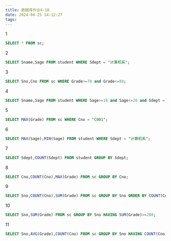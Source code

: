 ```yaml
---
title: 数据库作业4-18
date: 2024-04-25 14:12:27
tags:
---
```

1
```sql
SELECT * FROM sc;
```
2
```sql
SELECT Sname,Sage FROM student WHERE Sdept = "计算机系";
```
3
```sql
SELECT Sno,Cno FROM sc WHERE Grade>=70 and Grade<=80;
```
4
```sql
SELECT Sname,Sage FROM student WHERE Sage>=18 and Sage<=20 and Sdept = "计算机系";
```
5
```sql
SELECT MAX(Grade) FROM sc WHERE Cno = "C001";
```
6
```sql
SELECT MAX(Sage),MIN(Sage) FROM student WHERE Sdept = "计算机系";
```
7
```sql
SELECT Sdept,COUNT(Sdept) FROM student GROUP BY Sdept;
```
8
```sql
SELECT Cno,COUNT(Cno),MAX(Grade) FROM sc GROUP BY Cno;
```
9
```sql
SELECT Sno,COUNT(Cno),SUM(Grade) FROM sc GROUP BY Sno ORDER BY COUNT(Cno);
```
10
```sql
SELECT Sno,SUM(Grade) FROM sc GROUP BY Sno HAVING SUM(Grade)>=200;
```
11
```sql
SELECT Sno,AVG(Grade),COUNT(Cno) FROM sc GROUP BY Sno HAVING COUNT(Cno)>=2;
```
